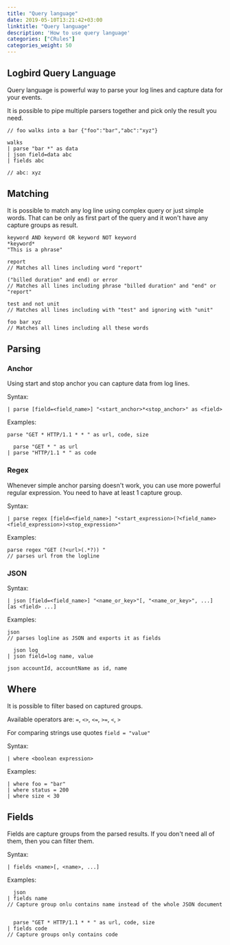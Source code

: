 ```yaml
---
title: "Query language"
date: 2019-05-10T13:21:42+03:00
linktitle: "Query language"
description: 'How to use query language'
categories: ["CRules"]
categories_weight: 50
---
```


## Logbird Query Language

Query language is powerful way to parse your log lines and capture data for your events.

It is possible to pipe multiple parsers together and pick only the result you need.

```
// foo walks into a bar {"foo":"bar","abc":"xyz"}

walks
| parse "bar *" as data
| json field=data abc
| fields abc

// abc: xyz
```

## Matching

It is possible to match any log line using complex query or just simple words. That can be only as first part of the query and it won't have any capture groups as result.

```
keyword AND keyword OR keyword NOT keyword
*keyword*
"This is a phrase"
```

```
report
// Matches all lines including word "report"

("billed duration" and end) or error
// Matches all lines including phrase "billed duration" and "end" or "report"

test and not unit
// Matches all lines including with "test" and ignoring with "unit"

foo bar xyz
// Matches all lines including all these words
```

## Parsing

### Anchor

Using start and stop anchor you can capture data from log lines.

Syntax:

```
| parse [field=<field_name>] "<start_anchor>*<stop_anchor>" as <field>
```

Examples:

```
parse "GET * HTTP/1.1 * * " as url, code, size

  parse "GET * " as url
| parse "HTTP/1.1 * " as code
```

### Regex

Whenever simple anchor parsing doesn't work, you can use more powerful regular expression. You need to have at least 1 capture group.

Syntax:

```
| parse regex [field=<field_name>] "<start_expression>(?<field_name><field_expression>)<stop_expression>"
```

Examples:

```
parse regex "GET (?<url>(.*?)) "
// parses url from the logline
```

### JSON

Syntax:

```
| json [field=<field_name>] "<name_or_key>"[, "<name_or_key>", ...] [as <field> ...]
```

Examples:

```
json
// parses logline as JSON and exports it as fields

  json log
| json field=log name, value

json accountId, accountName as id, name
```

## Where

It is possible to filter based on captured groups.

Available operators are: `=`, `<>`, `<=`, `>=`, `<`, `>`

For comparing strings use quotes `field = "value"`

Syntax:

```
| where <boolean expression>
```

Examples:

```
| where foo = "bar"
| where status = 200
| where size < 30
```

## Fields

Fields are capture groups from the parsed results. If you don't need all of them, then you can filter them.

Syntax:

```
| fields <name>[, <name>, ...]
```

Examples:

```
  json
| fields name
// Capture group onlu contains name instead of the whole JSON document


  parse "GET * HTTP/1.1 * * " as url, code, size
| fields code
// Capture groups only contains code
```
